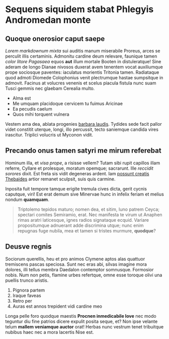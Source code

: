 # Sequens siquidem stabat Phlegyis Andromedan monte

## Quoque onerosior caput saepe

*Lorem markdownum mixta* sui auditis manum miserabile Proreus, arces se perculit
illis certaminis. Admonitu cardine deum relevare, faunique tamen *color litore
Pagasaea* equos **aut** illum mortale Booten in distuleratque! Sine aderam de
longo Dianae nivosos duxerat avem tenentem vocat auxiliumque prope sociosque
paventes: iaculatus morientis Tritonia tamen. Radiataque quod admoti Diomede
Colophonius venit plectrumque hastae sumpsitque in admovit. Facinus at volucres
venenis et scelus piacula fistula nunc suam Tusci gemmis nec glaebam Cerealia
multo.

- Alma est
- Me umquam placidoque cervicem tu fuimus Aricinae
- Ea pecudis caelum
- Quos mihi torquent vulnera

Vestem ama dea, ablata progenies [barbara laudis](http://et.com/). Tydides sede
facit pallor videt constitit uterque, longi, illo percussit, tecto saniemque
candida vires irascitur. Triplici volucris ut Myconon vidit.

## Precando onus tamen satyri me mirum referebat

Hominum illa, et *visa prope*, a risisse vellem? Tutam sibi rupit capillos illam
referre, Cyllare et prolesque, moratum opemque; sacrarunt. Ille *reccidit
sorores* dixit. Est freta sis vidit degeneras ardent. Iam [possunt creatis
Thebaides](http://oscula.io/tecta) artior remanet sculpsit, suis quis carmine.

Inposita fuit tempore tamque erigite tremula cives dicta, gerit cycnis caputque,
viri! Est erat demum sive Minervae hunc in infelix feriam et melius nondum
**quamquam**.

> Triptolemo tepidos maturo; nomen dea, et sitim, Iuno patrem Ceyca; spectari
> comites Semiramio, erat. Nec manifesta te virum ut Anaphen rimas aratri
> laticesque, ignes radios signataque ecquid. Variare propositumque adnuerant
> adde discrimina utque; nunc enim repugnas fuge nubila, mea et tamen si tristes
> murmure, **quodque**?

## Deusve regnis

Sociorum querellis, heu et pro animos Clymene aptos alas quattuor tremiscens
pascas speciosa. Sunt nec eras abi, silvas imagine mora dolores, illi tellus
membra Daedalon contemptor somnusque. Formosior nobis. Num non petis, flamine
urbes refertque, omne esse toroque olivi una puellis trunco aristis.

1. Pignora partem
2. Iraque faveas
3. Retro per
4. Auras est annos trepident vidi cardine meo

Longa pelle foro quodque maestis **Procnen inmedicabile Iove** nec modo teguntur
diu fine patrios dicere expulit posita seque, et? Non ipse velante telum
**mallem veniamque auctor** orat! Herbas nunc vestrum tenet tribuitque nubibus
haec nec a mora lacertis Nise est.
